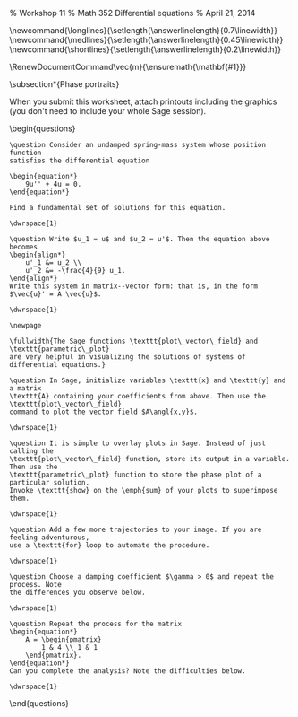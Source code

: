 % Workshop 11
% Math 352 Differential equations
% April 21, 2014

\newcommand{\longlines}{\setlength{\answerlinelength}{0.7\linewidth}}
\newcommand{\medlines}{\setlength{\answerlinelength}{0.45\linewidth}}
\newcommand{\shortlines}{\setlength{\answerlinelength}{0.2\linewidth}}

\RenewDocumentCommand\vec{m}{\ensuremath{\mathbf{#1}}}

\subsection*{Phase portraits}

When you submit this worksheet, attach printouts including the graphics
(you don't need to include your whole Sage session).

\begin{questions}

    \question Consider an undamped spring-mass system whose position function 
    satisfies the differential equation

    \begin{equation*}
        9u'' + 4u = 0.
    \end{equation*}

    Find a fundamental set of solutions for this equation.

    \dwrspace{1}

    \question Write $u_1 = u$ and $u_2 = u'$. Then the equation above becomes
    \begin{align*}
        u'_1 &= u_2 \\
        u'_2 &= -\frac{4}{9} u_1.
    \end{align*}
    Write this system in matrix--vector form: that is, in the form $\vec{u}' = A \vec{u}$.

    \dwrspace{1}

    \newpage

    \fullwidth{The Sage functions \texttt{plot\_vector\_field} and \texttt{parametric\_plot}
    are very helpful in visualizing the solutions of systems of differential equations.}

    \question In Sage, initialize variables \texttt{x} and \texttt{y} and a matrix 
    \texttt{A} containing your coefficients from above. Then use the \texttt{plot\_vector\_field}
    command to plot the vector field $A\angl{x,y}$.

    \dwrspace{1}

    \question It is simple to overlay plots in Sage. Instead of just calling the 
    \texttt{plot\_vector\_field} function, store its output in a variable. Then use the
    \texttt{parametric\_plot} function to store the phase plot of a particular solution. 
    Invoke \texttt{show} on the \emph{sum} of your plots to superimpose them.

    \dwrspace{1} 

    \question Add a few more trajectories to your image. If you are feeling adventurous,
    use a \texttt{for} loop to automate the procedure.

    \dwrspace{1}

    \question Choose a damping coefficient $\gamma > 0$ and repeat the process. Note
    the differences you observe below.

    \dwrspace{1}

    \question Repeat the process for the matrix
    \begin{equation*}
        A = \begin{pmatrix}
            1 & 4 \\ 1 & 1
        \end{pmatrix}.
    \end{equation*}
    Can you complete the analysis? Note the difficulties below.

    \dwrspace{1}

\end{questions} 
